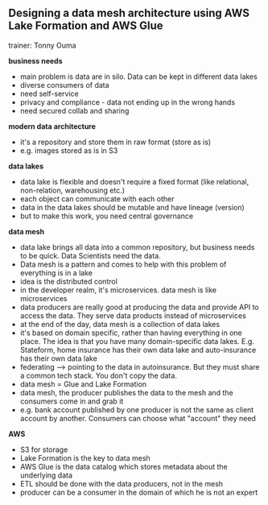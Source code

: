 ## Designing a data mesh architecture using AWS Lake Formation and AWS Glue
trainer: Tonny Ouma

**business needs**
- main problem is data are in silo. Data can be kept in different data lakes
- diverse consumers of data
- need self-service
- privacy and compliance - data not ending up in the wrong hands
- need secured collab and sharing

**modern data architecture**
- it's a repository and store them in raw format (store as is)
- e.g. images stored as is in S3

**data lakes**
- data lake is flexible and doesn't require a fixed format (like relational, non-relation, warehousing etc.)
- each object can communicate with each other
- data in the data lakes should be mutable and have lineage (version)
- but to make this work, you need central governance

**data mesh**
- data lake brings all data into a common repository, but business needs to be quick. Data Scientists need the data. 
- Data mesh is a pattern and comes to help with this problem of everything is in a lake
- idea is the distributed control
- in the developer realm, it's microservices. data mesh is like microservices
- data producers are really good at producing the data and provide API to access the data. They serve data products instead of microservices
- at the end of the day, data mesh is a collection of data lakes
- it's based on domain specific, rather than having everything in one place. The idea is that you have many domain-specific data lakes. E.g. Stateform, home insurance has their own data lake and auto-insurance has their own data lake
- federating --> pointing to the data in autoinsurance. But they must share a common tech stack. You don't copy the data. 
- data mesh = Glue and Lake Formation 
- data mesh, the producer publishes the data to the mesh and the consumers come in and grab it  
- e.g. bank account published by one producer is not the same as client account by another. Consumers can choose what "account" they need

**AWS**
- S3 for storage 
- Lake Formation is the key to data mesh
- AWS Glue is the data catalog which stores metadata about the underlying data 
- ETL should be done with the data producers, not in the mesh
- producer can be a consumer in the domain of which he is not an expert
